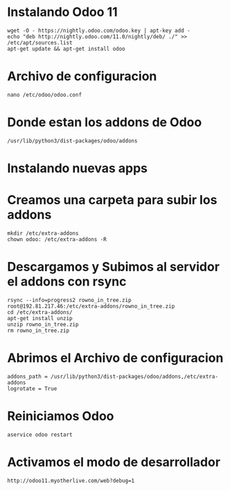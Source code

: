 # Instalando Odoo 11

```linux
wget -O - https://nightly.odoo.com/odoo.key | apt-key add -
echo "deb http://nightly.odoo.com/11.0/nightly/deb/ ./" >> /etc/apt/sources.list
apt-get update && apt-get install odoo
```

# Archivo de configuracion
```linux
nano /etc/odoo/odoo.conf
```
# Donde estan los addons de Odoo
```linux
/usr/lib/python3/dist-packages/odoo/addons
```
# Instalando nuevas apps

# Creamos una carpeta para subir los addons
```linux
mkdir /etc/extra-addons
chown odoo: /etc/extra-addons -R
```
# Descargamos y Subimos al servidor el addons con rsync
```linux
rsync --info=progress2 rowno_in_tree.zip  root@192.81.217.46:/etc/extra-addons/rowno_in_tree.zip
cd /etc/extra-addons/
apt-get install unzip
unzip rowno_in_tree.zip
rm rowno_in_tree.zip
```

# Abrimos el Archivo de configuracion
```linux
addons_path = /usr/lib/python3/dist-packages/odoo/addons,/etc/extra-addons
logrotate = True
```

# Reiniciamos Odoo
```linux
aservice odoo restart
```

# Activamos el modo de desarrollador
```linux
http://odoo11.myotherlive.com/web?debug=1
```
